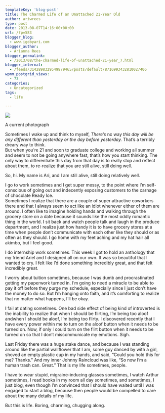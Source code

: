 ```yaml
---
templateKey: 'blog-post'
title: The Charmed Life of an Unattached 21-Year Old
author: ariwrees
type: post
date: 2013-08-07T14:16:00+00:00
url: /?p=583
blogger_blog:
  - www.igobyari.com
blogger_author:
  - Arianna Rees
blogger_permalink:
  - /2013/08/the-charmed-life-of-unattached-21-year_7.html
blogger_internal:
  - /feeds/3142898329549879465/posts/default/8716993432810027406
wpmm_postgrid_views:
  - 73
categories:
  - Uncategorized
tags:
  - life

---
```

[![](https://www.igobyari.com/wp-content/uploads/2013/08/sillyface.jpg)](https://www.igobyari.com/wp-content/uploads/2013/08/sillyface-1.jpg)

A current photograph

Sometimes I wake up and think to myself, _There’s_ no way _this day will be any different than yesterday or the day before yesterday._ That’s a terribly dreary way to think.  
But when you’re 21 and soon to graduate college and working all summer and seem to not be going anywhere fast, that’s how you start thinking. The only way to differentiate this day from that day is to really stop and reflect about them, to re-realize that you are still alive, still doing well.

So, hi. My name is Ari, and I am still alive, still doing relatively well.

I go to work sometimes and I get super messy, to the point where I’m self-conscious of going out and indecently exposing customers to the carnage of chocolate Ready Ice.  
Sometimes I realize that there are a couple of super attractive coworkers there and that I always seem to act like an idiot whenever either of them are around. I often like to imagine holding hands and walking through the grocery store on a date because it sounds like the most oddly romantic thing in the world. I sit back and watch people talk and laugh in the produce department, and I realize just how handy it is to have grocery stores at a time when people don’t communicate with each other like they should or as often as they should. I go home with my feet aching and my hat hair all akimbo, but I feel good.

I do internship work sometimes. This week I got to hold an anthology that my friend Ariel and I designed all on our own. It was so beautiful that I wanted to cry. I felt like I’d done something incredibly great, and that felt incredibly great.

I worry about tuition sometimes, because I was dumb and procrastinated getting my paperwork turned in. I’m going to need a miracle to be able to pay it off before they purge my schedule, especially since I just don’t have the money to do so. But I’m hanging onto faith, and it’s comforting to realize that no matter what happens, I’ll be okay.

I fail at dating sometimes. One bad side effect of being kind of introverted is the inability to realize that when I should be flirting, I’m being too aloof andwhen I should be aloof, I’m being too flirty. I discovered recently that I have every power within me to turn on the aloof button when it needs to be turned on. Now, if only I could turn on the flirt button when it needs to be turned on so that I don’t miscommunicate my emotions. Sigh.

Last Friday there was a huge stake dance, and because I was standing around like the partial wallflower that I am, some guy danced by with a girl, shoved an empty plastic cup in my hands, and said, “Could you hold this for me? Thanks.” And my inner Johnny Raincloud was like, “So now I’m a human trash can. Great.” That is my life sometimes, people.

I have to wear stupid, migraine-inducing glasses sometimes, I watch Arthur sometimes, I read books in my room all day sometimes, and sometimes, I just blog, even though I’m convinced that I should have waited until I was engaged to start a blog, because then people would be compelled to care about the many details of my life.

But this is life. Boring, charming, chugging along.